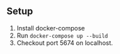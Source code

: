 ## Setup

1. Install docker-compose
2. Run `docker-compose up --build`
3. Checkout port 5674 on localhost.
